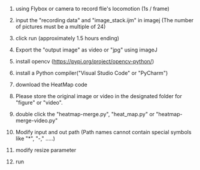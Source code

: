 1. using Flybox or camera to record flie's locomotion (1s / frame)
2. input the "recording data" and "image_stack.ijm" in imagej (The number of pictures must be a multiple of 24)
3. click run (approximately 1.5 hours ending)
4. Export the "output image" as video or "jpg" using imageJ

1. install opencv (https://pypi.org/project/opencv-python/)
2. install a Python compiler("Visual Studio Code" or "PyCharm")
3. download the HeatMap code
4. Please store the original image or video in the designated folder for "figure" or "video".
5. double click the "heatmap-merge.py", "heat_map.py" or "heatmap-merge-video.py"
6. Modify input and out path (Path names cannot contain special symbols like "*", "-," .....)
7. modify resize parameter
7. run
